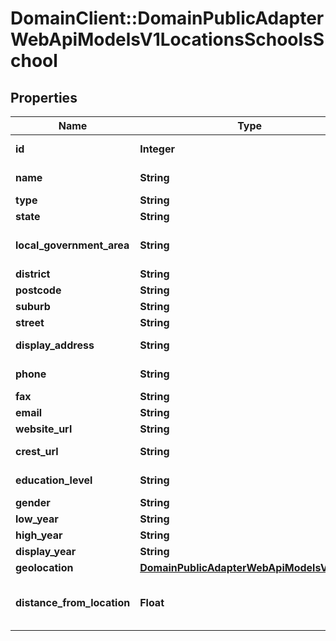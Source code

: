 # DomainClient::DomainPublicAdapterWebApiModelsV1LocationsSchoolsSchool

## Properties
Name | Type | Description | Notes
------------ | ------------- | ------------- | -------------
**id** | **Integer** | School identifier | [optional] 
**name** | **String** | School name | [optional] 
**type** | **String** | School type | [optional] 
**state** | **String** | State | [optional] 
**local_government_area** | **String** | Local government area | [optional] 
**district** | **String** | District | [optional] 
**postcode** | **String** | Postcode | [optional] 
**suburb** | **String** | Suburb | [optional] 
**street** | **String** | Street | [optional] 
**display_address** | **String** | Display address | [optional] 
**phone** | **String** | Phone number | [optional] 
**fax** | **String** | Fax number | [optional] 
**email** | **String** | Email | [optional] 
**website_url** | **String** | Website | [optional] 
**crest_url** | **String** | School crest | [optional] 
**education_level** | **String** | Education level | [optional] 
**gender** | **String** | Gender | [optional] 
**low_year** | **String** | Lower year | [optional] 
**high_year** | **String** | Upper year | [optional] 
**display_year** | **String** | Year diplay | [optional] 
**geolocation** | [**DomainPublicAdapterWebApiModelsV1Point**](DomainPublicAdapterWebApiModelsV1Point.md) | Coordinate | [optional] 
**distance_from_location** | **Float** | Distance from search location in metres | [optional] 


